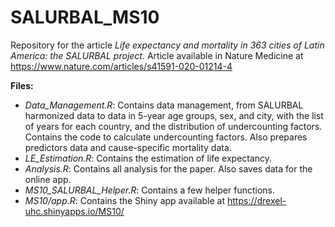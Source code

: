 # SALURBAL_MS10
Repository for the article _Life expectancy and mortality in 363 cities of Latin America: the SALURBAL project_.
Article available in Nature Medicine at https://www.nature.com/articles/s41591-020-01214-4

**Files:**

* _Data_Management.R_: Contains data management, from SALURBAL harmonized data to data in 5-year age groups, sex, and city, with the list of years for each country, and the distribution of undercounting factors. Contains the code to calculate undercounting factors. Also prepares predictors data and cause-specific mortality data.
* _LE_Estimation.R_: Contains the estimation of life expectancy.
* _Analysis.R_: Contains all analysis for the paper. Also saves data for the online app.
* _MS10_SALURBAL_Helper.R_: Contains a few helper functions.
* _MS10/app.R_: Contains the Shiny app available at https://drexel-uhc.shinyapps.io/MS10/
